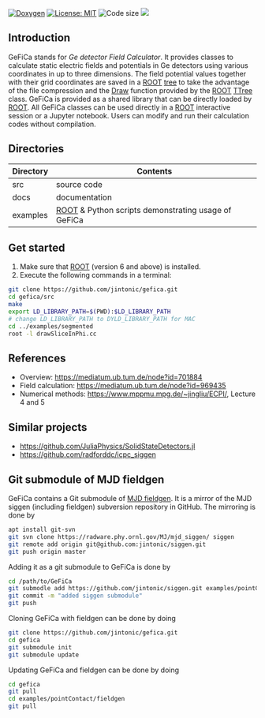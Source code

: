 [![Doxygen](https://codedocs.xyz/jintonic/gefica.svg)](https://codedocs.xyz/jintonic/gefica/)
[![License: MIT](https://img.shields.io/badge/License-MIT-yellow.svg)](https://opensource.org/licenses/MIT)
![Code size](https://img.shields.io/github/languages/code-size/jintonic/gefica.svg?style=flat)
![](https://img.shields.io/github/languages/top/jintonic/gefica.svg?style=flat)

## Introduction

GeFiCa stands for *Ge detector Field Calculator*. It provides classes to calculate static electric fields and potentials in Ge detectors using various coordinates in up to three dimensions. The field potential values together with their grid coordinates are saved in a [ROOT][] [tree][] to take the advantage of the file compression and the [Draw][] function provided by the [ROOT][] [TTree][] class. GeFiCa is provided as a shared library that can be directly loaded by [ROOT][]. All GeFiCa classes can be used directly in a [ROOT][] interactive session or a Jupyter notebook. Users can modify and run their calculation codes without compilation.

## Directories

Directory | Contents
----------|-----------
src       | source code
docs      | documentation
examples  | [ROOT][] & Python scripts demonstrating usage of GeFiCa

## Get started

1. Make sure that [ROOT][] (version 6 and above) is installed.
2. Execute the following commands in a terminal:

~~~sh
git clone https://github.com/jintonic/gefica.git
cd gefica/src
make
export LD_LIBRARY_PATH=$(PWD):$LD_LIBRARY_PATH
# change LD_LIBRARY_PATH to DYLD_LIBRARY_PATH for MAC
cd ../examples/segmented
root -l drawSliceInPhi.cc
~~~

## References

- Overview: <https://mediatum.ub.tum.de/node?id=701884>
- Field calculation: <https://mediatum.ub.tum.de/node?id=969435>
- Numerical methods: <https://www.mppmu.mpg.de/~jingliu/ECPI/>, Lecture 4 and 5

## Similar projects

- <https://github.com/JuliaPhysics/SolidStateDetectors.jl>
- <https://github.com/radforddc/icpc_siggen>

## Git submodule of MJD fieldgen

GeFiCa contains a Git submodule of [MJD fieldgen](https://github.com/jintonic/siggen). It is a mirror of the MJD siggen (including fieldgen) subversion repository in GitHub. The mirroring is done by

```sh
apt install git-svn
git svn clone https://radware.phy.ornl.gov/MJ/mjd_siggen/ siggen
git remote add origin git@github.com:jintonic/siggen.git
git push origin master
```

Adding it as a git submodule to GeFiCa is done by

```sh
cd /path/to/GeFiCa
git submodle add https://github.com/jintonic/siggen.git examples/pointContact/fieldgen
git commit -m "added siggen submodule"
git push
```

Cloning GeFiCa with fieldgen can be done by doing

```sh
git clone https://github.com/jintonic/gefica.git
cd gefica
git submodule init
git submodule update
```

Updating GeFiCa and fieldgen can be done by doing

```sh
cd gefica
git pull
cd examples/pointContact/fieldgen
git pull
```

[ROOT]:https://root.cern.ch
[tree]:https://root.cern.ch/root/htmldoc/guides/users-guide/Trees.html
[Draw]:https://root.cern.ch/doc/master/classTTree.html#a73450649dc6e54b5b94516c468523e45
[TTree]:https://root.cern.ch/doc/master/classTTree.html


